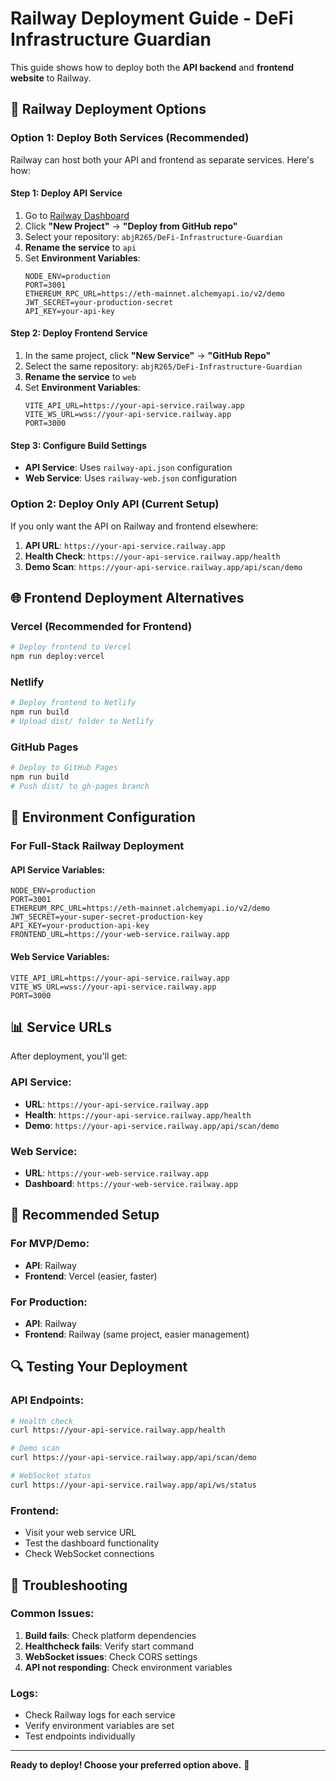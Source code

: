 # Railway Deployment Guide - DeFi Infrastructure Guardian

This guide shows how to deploy both the **API backend** and **frontend website** to Railway.

## 🚀 **Railway Deployment Options**

### **Option 1: Deploy Both Services (Recommended)**

Railway can host both your API and frontend as separate services. Here's how:

#### **Step 1: Deploy API Service**
1. Go to [Railway Dashboard](https://railway.app)
2. Click **"New Project"** → **"Deploy from GitHub repo"**
3. Select your repository: `abjR265/DeFi-Infrastructure-Guardian`
4. **Rename the service** to `api`
5. Set **Environment Variables**:
   ```env
   NODE_ENV=production
   PORT=3001
   ETHEREUM_RPC_URL=https://eth-mainnet.alchemyapi.io/v2/demo
   JWT_SECRET=your-production-secret
   API_KEY=your-api-key
   ```

#### **Step 2: Deploy Frontend Service**
1. In the same project, click **"New Service"** → **"GitHub Repo"**
2. Select the same repository: `abjR265/DeFi-Infrastructure-Guardian`
3. **Rename the service** to `web`
4. Set **Environment Variables**:
   ```env
   VITE_API_URL=https://your-api-service.railway.app
   VITE_WS_URL=wss://your-api-service.railway.app
   PORT=3000
   ```

#### **Step 3: Configure Build Settings**
- **API Service**: Uses `railway-api.json` configuration
- **Web Service**: Uses `railway-web.json` configuration

### **Option 2: Deploy Only API (Current Setup)**

If you only want the API on Railway and frontend elsewhere:

1. **API URL**: `https://your-api-service.railway.app`
2. **Health Check**: `https://your-api-service.railway.app/health`
3. **Demo Scan**: `https://your-api-service.railway.app/api/scan/demo`

## 🌐 **Frontend Deployment Alternatives**

### **Vercel (Recommended for Frontend)**
```bash
# Deploy frontend to Vercel
npm run deploy:vercel
```

### **Netlify**
```bash
# Deploy frontend to Netlify
npm run build
# Upload dist/ folder to Netlify
```

### **GitHub Pages**
```bash
# Deploy to GitHub Pages
npm run build
# Push dist/ to gh-pages branch
```

## 🔧 **Environment Configuration**

### **For Full-Stack Railway Deployment**

#### **API Service Variables:**
```env
NODE_ENV=production
PORT=3001
ETHEREUM_RPC_URL=https://eth-mainnet.alchemyapi.io/v2/demo
JWT_SECRET=your-super-secret-production-key
API_KEY=your-production-api-key
FRONTEND_URL=https://your-web-service.railway.app
```

#### **Web Service Variables:**
```env
VITE_API_URL=https://your-api-service.railway.app
VITE_WS_URL=wss://your-api-service.railway.app
PORT=3000
```

## 📊 **Service URLs**

After deployment, you'll get:

### **API Service:**
- **URL**: `https://your-api-service.railway.app`
- **Health**: `https://your-api-service.railway.app/health`
- **Demo**: `https://your-api-service.railway.app/api/scan/demo`

### **Web Service:**
- **URL**: `https://your-web-service.railway.app`
- **Dashboard**: `https://your-web-service.railway.app`

## 🎯 **Recommended Setup**

### **For MVP/Demo:**
- **API**: Railway
- **Frontend**: Vercel (easier, faster)

### **For Production:**
- **API**: Railway
- **Frontend**: Railway (same project, easier management)

## 🔍 **Testing Your Deployment**

### **API Endpoints:**
```bash
# Health check
curl https://your-api-service.railway.app/health

# Demo scan
curl https://your-api-service.railway.app/api/scan/demo

# WebSocket status
curl https://your-api-service.railway.app/api/ws/status
```

### **Frontend:**
- Visit your web service URL
- Test the dashboard functionality
- Check WebSocket connections

## 🚨 **Troubleshooting**

### **Common Issues:**
1. **Build fails**: Check platform dependencies
2. **Healthcheck fails**: Verify start command
3. **WebSocket issues**: Check CORS settings
4. **API not responding**: Check environment variables

### **Logs:**
- Check Railway logs for each service
- Verify environment variables are set
- Test endpoints individually

---

**Ready to deploy! Choose your preferred option above.** 🚀
